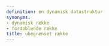 ```yaml
---
definition: en dynamisk datastruktur
synonyms:
- dynamisk række
- fordoblende række
title: ubegrænset række
---
```

